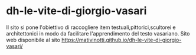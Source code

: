 # dh-le-vite-di-giorgio-vasari
Il sito si pone l'obiettivo di raccogliere item testuali,pittorici,scultorei e architettonici in modo da facilitare l'apprendimento del testo vasariano.
 Sito web disponibile al sito https://mativinotti.github.io/dh-le-vite-di-giorgio-vasari/
